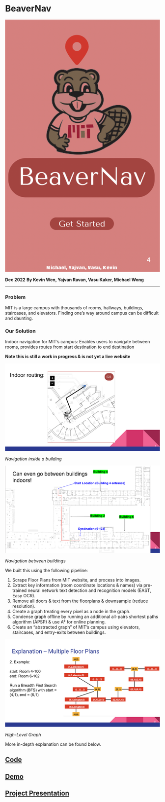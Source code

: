 # BeaverNav

![Header Image](assets/header.png)

**Dec 2022**
**By Kevin Wen, Yajvan Ravan, Vasu Kaker, Michael Wong**

---

### Problem

MIT is a large campus with thousands of rooms, hallways, buildings, staircases, and elevators. Finding one’s way around campus can be difficult and daunting.

### Our Solution

Indoor navigation for MIT’s campus: Enables users to navigate between rooms, provides routes from start destination to end destination

**Note this is still a work in progress & is not yet a live website**

![Navigation inside a building](assets/AIM%20Labs%20Demo%202-2.png)

*Navigation inside a building*

![Navigation between buildings](assets/AIM%20Labs%20Demo%202.png)

*Navigation between buildings*

We built this using the following pipeline:

1. Scrape Floor Plans from MIT website, and process into images.
2. Extract key information (room coordinate locations & names) via pre-trained neural network text detection and recognition models (EAST, Easy OCR).
3. Remove all doors & text from the floorplans & downsample (reduce resolution).
4. Create a graph treating every pixel as a node in the graph.
5. Condense graph offline by running an additional all-pairs shortest paths algorithm (APSP) & use A* for online planning.
6. Create an “abstracted graph” of MIT’s campus using elevators, staircases, and entry-exits between buildings.

![High-Level Graph](assets/AIM%20Labs%20Demo%202-3.png)

*High-Level Graph*

More in-depth explanation can be found below.

## [**Code**](https://github.com/kw7243/BeaverNav)

## [**Demo**](assets/demo_vid.mov)

## [**Project Presentation**](assets/AIM%20Labs%20Demo%202.pdf)
